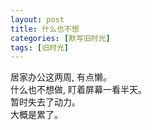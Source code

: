 ```yaml
---
layout: post
title: 什么也不想
categories: [默写旧时光]
tags: [旧时光]
---
```


居家办公这两周, 有点懒。   
什么也不想做, 盯着屏幕一看半天。  
暂时失去了动力。  
大概是累了。

